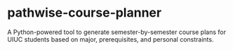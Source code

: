 # pathwise-course-planner
A Python-powered tool to generate semester-by-semester course plans for UIUC students based on major, prerequisites, and personal constraints.
